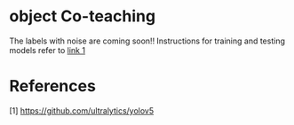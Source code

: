 # object Co-teaching
The labels with noise are coming soon!!
Instructions for training and testing models refer to [link 1](https://github.com/ultralytics/yolov5)
# References 
[1] https://github.com/ultralytics/yolov5
